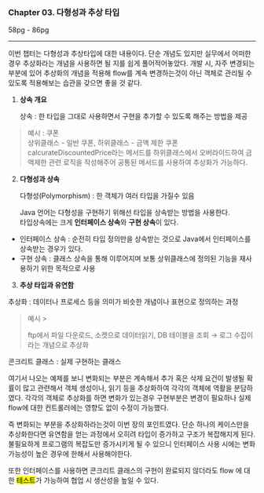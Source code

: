 ### Chapter 03. 다형성과 추상 타입

58pg - 86pg

---
이번 챕터는 다형성과 추상타입에 대한 내용이다. 단순 개념도 있지만 실무에서 어떠한 경우 추상화라는 개념을 사용하면 될 지를 쉽게 풀어적어놓았다. 
개발 시, 자주 변경되는 부분에 있어 추상화의 개념을 적용해 flow를 계속 변경하는것이 아닌 객체로 관리될 수 있도록 적용해보는 습관을 갖으면 좋을 것 같다.  


1.  **상속 개요**

	상속 : 한 타입을 그대로 사용하면서 구현을 추가할 수 있도록 해주는 방법을 제공
> 예시 : 쿠폰<br>
> 상위클래스 - 일반 쿠폰, 하위클래스 - 금액 제한 쿠폰<br>
>  calcurateDiscountedPrice라는 메서드를 하위클래스에서 오버라이드하여 금액제한 관련 로직을 작성해주어 공통된 메서드를 사용하여 추상화가 가능하다. 

2. **다형성과 상속**

	다형성(Polymorphism) : 한 객체가 여러 타입을 가질수 있음

	Java 언어는 다형성을 구현하기 위해선 타입을 상속받는 방법을 사용한다. <br>
	타입상속에는 크게 <b>인터페이스 상속</b>와 <b>구현 상속</b>이 있다. 

 *  인터페이스 상속 : 순전히 타입 정의만을 상속받는 것으로 Java에서 인터페이스를 상속받는 경우가 있다.
 *  구현 상속 : 클래스 상속을 통해 이루어지며 보통 상위클래스에 정의된 기능을 재사용하기 위한 목적으로 사용
 
3. **추상 타입과 유연함**
	
추상화 : 데이터나 프로세스 등을 의미가 비슷한 개념이나 표현으로 정의하는 과정
> 예시 >
>  
> ftp에서 파일 다운로드, 소켓으로 데이터읽기, DB 테이블을 조회 &rarr; 로그 수집이라는 개념으로 추상화 
	
콘크리트 클래스 : 실제 구현하는 클래스 

여기서 나오는 예제를 보니 변화되는 부분은 계속해서 추가 혹은 삭제 요건이 발생될 확률이 많고 관련해서 객체 생성이나, 읽기 등을 추상화하여 각각의 객체에 역활을 분담하였다. 각각의 객체로 추상화를 하면 변화가 있는경우 구현부분은 변경이 필요하나 실제 flow에 대한 컨트롤러에는 영향도 없이 수정이 가능했다. 

즉 변화되는 부분을 추상화하라는것이 이번 장의 포인트였다. 단순 하나의 케이스만을 추상화한다면 유연함을 얻는 과정에서 오히려 타입이 증가하고 구조가 복잡해지게 된다. 불필요하게 프로그램의 복잡도만 증가시키게 될 수 있으니 인터페이스 사용 시에는 변화 가능성이 높은 경우에 한해서 사용해야한다. 

또한 인터페이스를 사용하면 콘크리트 클래스의 구현이 완료되지 않더라도 flow 에 대한 <mark>테스트</mark>가 가능하여 협업 시 생산성을 높일 수 있다. 